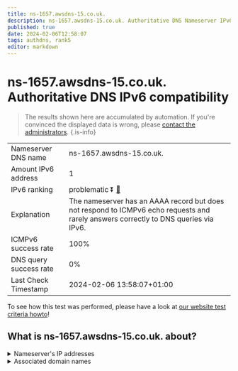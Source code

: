 ```yaml
---
title: ns-1657.awsdns-15.co.uk.
description: ns-1657.awsdns-15.co.uk. Authoritative DNS Nameserver IPv6 compatibility
published: true
date: 2024-02-06T12:58:07
tags: authdns, rank5
editor: markdown
---
```


# ns-1657.awsdns-15.co.uk. Authoritative DNS IPv6 compatibility

> The results shown here are accumulated by automation. If you're convinced the displayed data is wrong, please [contact the administrators](/howto/chat). 
{.is-info}




|   |   |
| - | - |
| Nameserver DNS name | ns-1657.awsdns-15.co.uk.
| Amount IPv6 address | 1
| IPv6 ranking | problematic :arrow_double_down: [🔗](/howto/ranking) |
| Explanation | The nameserver has an AAAA record but does not respond to ICMPv6 echo requests and rarely answers correctly to DNS queries via IPv6. |
| ICMPv6 success rate | 100%|
| DNS query success rate | 0% |
| Last Check Timestamp | 2024-02-06 13:58:07+01:00 |

To see how this test was performed, please have a look at [our website test criteria howto](/howto/testcriteria/authdns)!


## What is ns-1657.awsdns-15.co.uk. about?




<details>
<summary>Nameserver's IP addresses</summary>

2600:9000:5306:7900::1

</details>



<details>
<summary>Associated domain names</summary>

www.stern.de

</details>
